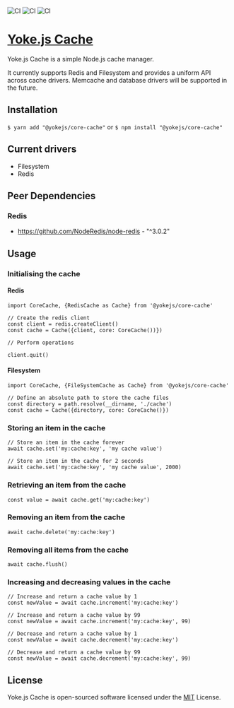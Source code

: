 ![CI](https://github.com/yokejs/core-cache/workflows/Build/badge.svg) ![CI](https://github.com/yokejs/core-cache/workflows/Tests/badge.svg) ![CI](https://github.com/yokejs/core-cache/workflows/Linting/badge.svg)

# [Yoke.js Cache](https://github.com/yokejs/core-cache)

Yoke.js Cache is a simple Node.js cache manager.

It currently supports Redis and Filesystem and provides a uniform API across
cache drivers. Memcache and database drivers will be supported in the future.

## Installation

`$ yarn add "@yokejs/core-cache"`
or
`$ npm install "@yokejs/core-cache"`

## Current drivers

- Filesystem
- Redis

## Peer Dependencies

### Redis
* https://github.com/NodeRedis/node-redis - "^3.0.2"

## Usage

### Initialising the cache

#### Redis

```
import CoreCache, {RedisCache as Cache} from '@yokejs/core-cache'

// Create the redis client
const client = redis.createClient()
const cache = Cache({client, core: CoreCache())})

// Perform operations

client.quit()
```

#### Filesystem

```
import CoreCache, {FileSystemCache as Cache} from '@yokejs/core-cache'

// Define an absolute path to store the cache files
const directory = path.resolve(__dirname, './cache')
const cache = Cache({directory, core: CoreCache()})
```

### Storing an item in the cache

```
// Store an item in the cache forever
await cache.set('my:cache:key', 'my cache value')

// Store an item in the cache for 2 seconds
await cache.set('my:cache:key', 'my cache value', 2000)
```

### Retrieving an item from the cache

```
const value = await cache.get('my:cache:key')
```

### Removing an item from the cache

```
await cache.delete('my:cache:key')
```

### Removing all items from the cache

```
await cache.flush()
```

### Increasing and decreasing values in the cache

```
// Increase and return a cache value by 1
const newValue = await cache.increment('my:cache:key')

// Increase and return a cache value by 99
const newValue = await cache.increment('my:cache:key', 99)

// Decrease and return a cache value by 1
const newValue = await cache.decrement('my:cache:key')

// Decrease and return a cache value by 99
const newValue = await cache.decrement('my:cache:key', 99)
```

## License

Yoke.js Cache is open-sourced software licensed under the
[MIT](https://opensource.org/licenses/MIT) License.
